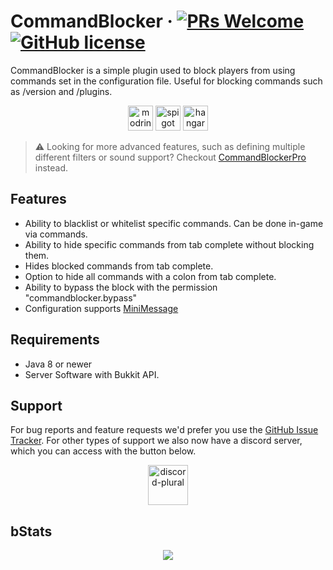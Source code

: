 # CommandBlocker &middot; [![PRs Welcome](https://img.shields.io/badge/PRs-welcome-brightgreen.svg?style=flat-square)](http://makeapullrequest.com) [![GitHub license](https://img.shields.io/badge/license-MIT-blue.svg?style=flat-square)](https://github.com/JadedMC/CommandBlocker/blob/master/LICENSE)

CommandBlocker is a simple plugin used to block players from using commands set in the configuration file. Useful for blocking commands such as /version and /plugins. 

<p align="center">
    <a href="https://modrinth.com/plugin/commandblocker"><img alt="modrinth" height="40" src="https://cdn.jsdelivr.net/npm/@intergrav/devins-badges@3/assets/cozy/available/modrinth_vector.svg"></a>
    <a href="https://www.spigotmc.org/resources/commandblocker.110684/"><img alt="spigot" height="40" src="https://cdn.jsdelivr.net/npm/@intergrav/devins-badges@3/assets/cozy/available/spigot_vector.svg"></a>
    <a href="https://hangar.papermc.io/JadedMC/CommandBlocker"><img alt="hangar" height="40" src="https://cdn.jsdelivr.net/npm/@intergrav/devins-badges@3/assets/cozy/available/hangar_vector.svg"></a>
</p>

>⚠️ Looking for more advanced features, such as defining multiple different filters or sound support? Checkout [CommandBlockerPro](https://hangar.papermc.io/JadedMC/CommandBlockerPro) instead.

## Features
* Ability to blacklist or whitelist specific commands. Can be done in-game via commands.
* Ability to hide specific commands from tab complete without blocking them.
* Hides blocked commands from tab complete.
* Option to hide all commands with a colon from tab complete.
* Ability to bypass the block with the permission "commandblocker.bypass"
* Configuration supports [MiniMessage](https://docs.advntr.dev/minimessage/format.html)

## Requirements
* Java 8 or newer
* Server Software with Bukkit API.

## Support
For bug reports and feature requests we'd prefer you use the [GitHub Issue Tracker](https://github.com/JadedMC/CommandBlocker/issues). For other types of support we also now have a discord server, which you can access with the button below.

<p align="center">
    <a href="https://discord.gg/rX7sxZyPGS"><img alt="discord-plural" height="64" src="https://cdn.jsdelivr.net/npm/@intergrav/devins-badges@3/assets/cozy/social/discord-plural_vector.svg" style="display: block; margin-left: auto; margin-right: auto;"></a>
</p>

## bStats
<p align="center">
    <a href="https://bstats.org/plugin/bukkit/JMC%20CommandBlocker/18230"><img src="https://bstats.org/signatures/bukkit/JMC%20CommandBlocker.svg"/></a>
</p>